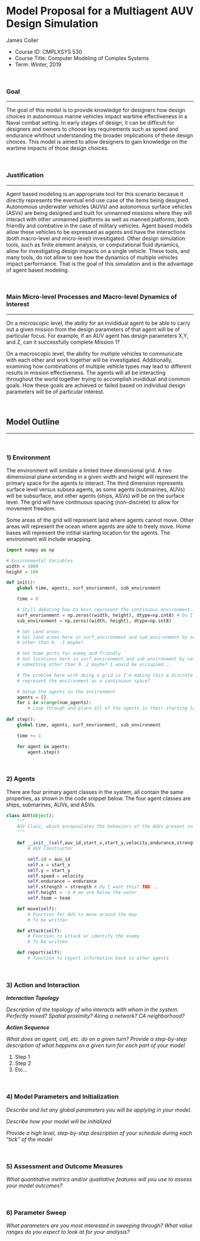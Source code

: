 # Model Proposal for a Multiagent AUV Design Simulation 

James Coller
* Course ID: CMPLXSYS 530
* Course Title: Computer Modeling of Complex Systems
* Term: Winter, 2019

&nbsp; 

### Goal 
*****
 
The goal of this model is to provide knowledge for designers how design choices in autonomous marine vehicles impact wartime effectiveness in a Naval combat setting. In early stages of design, it can be difficult for designers and owners to choose key requirements such as speed and endurance whithout understanding the broader implications of these design choices. This model is aimed to allow designers to gain knowledge on the wartime impacts of those design choices. 

&nbsp;  
### Justification
****

Agent based modeling is an appropriate tool for this scenario becasue it directly represents the eventual end use case of the items being designed. Autonomous underwater vehicles (AUVs) and autonomous surface vehicles (ASVs) are being designed and built for unmanned missions where they will interact with other unmanned platforms as well as manned platforms, both friendly and combative in the case of military vehicles. Agent based models allow these vehicles to be expressed as agents and have the interactions (both macro-level and micro-level) invesitigated. Other design simulation tools, such as finite element analysis, or computational fluid dynamics, allow for investigating design impacts on a single vehicle. These tools, and many tools, do not allow to see how the dynamics of multiple vehicles impact performance. That is the goal of this simulation and is the advantage of agent based modeling. 

&nbsp; 
### Main Micro-level Processes and Macro-level Dynamics of Interest
****

On a microscopic level, the abilty for an invididual agent to be able to carry out a given mission from the design parameters of that agent will be of particular focus. For example, if an AUV agent has design parameters X,Y, and Z, can it successfully complete Mission 1? 

On a macroscopic level, the ability for multiple vehicles to communicate with each other and work together will be investigated. Additionally, examining how combinations of multiple vehicle types may lead to different results in mission effectiveness. The agents will all be interacting throughout the world together trying to accomplish invididual and common goals. How these goals are achieved or failed based on individual design parameters will be of particular interest. 

&nbsp; 


## Model Outline
****
&nbsp; 
### 1) Environment

The environment will similate a limted three dimensional grid. A two dimensional plane extending in a given width and height will represent the primary space for the agents to interact. The third dimension represents surface level versus subsea agents, as some agents (submarines, AUVs) will be subsurface, and other agents (ships, ASVs) will be on the surface level. The grid will have continuous spacing (non-discrete) to allow for movement freedom. 

Some areas of the grid will represent land where agents cannot move. Other areas will represent the ocean where agents are able to freely move. Home bases will represent the intitial starting location for the agents. The environment will include wrapping. 

```python
import numpy as np

# Environmental Variables 
width = 1000
height = 100 

def init():
	global time, agents, surf_envrionment, sub_environment

	time = 0 

	# Still debating how to best represent the continuous environment... 
	surf_envrionment = np.zeros((width, height), dtype=np.int8) # Do I want this to be a grid? 
	sub_environment = np.zeros((width, height), dtype=np.int8)

	# Set Land areas 
	# Set land areas here in surf_environment and sub_environment by setting their number to be something
	# other than 0. -1 maybe? 

	# Set home ports for enemy and friendly 
	# Set locations here in surf_environment and sub_environment by setting their number to be 
	# something other than 0. 2 maybe? 1 would be occiupied... 

	# The problem here with doing a grid is I'm making this a discrete environment... how do I 
	# represent the environment as a continuous space? 

	# Setup the agents in the environment 
	agents = []
	for i in xrange(num_agents):
		# Loop through and place all of the agents in their starting locations 
		
def step():
	global time, agents, surf_envrionment, sub_environment

	time += 1

	for agent in agents:
		agent.step()
```

&nbsp; 

### 2) Agents

There are four primary agent classes in the system, all contain the same properties, as shown in the code snippet below. The four agent classes are ships, submarines, AUVs, and ASVs. 


```python
class AUV(object):
	"""
	AUV Class, which encapsulates the behaviors of the AUVs present in the model. 
	"""

	def __init__(self,auv_id,start_x,start_y,velocity,endurance,strength,team):
		# AUV Constructor 

		self.id = auv_id
		self.x = start_x
		self.y = start_y 
		self.speed = velocity
		self.endurance = endurance
		self.strength = strength # Do I want this? TBD... 
		self.height = -1 # we are below the water 
		self.team = team

	def move(self):
		# Function for AUV to move around the map 
		# To be written 

	def attack(self): 
		# Function to attack or identify the enemy 
		# To be written 

	def report(self):
		# function to report information back to other agents 
```

&nbsp; 

### 3) Action and Interaction 
 
**_Interaction Topology_**

_Description of the topology of who interacts with whom in the system. Perfectly mixed? Spatial proximity? Along a network? CA neighborhood?_
 
**_Action Sequence_**

_What does an agent, cell, etc. do on a given turn? Provide a step-by-step description of what happens on a given turn for each part of your model_

1. Step 1
2. Step 2
3. Etc...

&nbsp; 
### 4) Model Parameters and Initialization

_Describe and list any global parameters you will be applying in your model._

_Describe how your model will be initialized_

_Provide a high level, step-by-step description of your schedule during each "tick" of the model_

&nbsp; 

### 5) Assessment and Outcome Measures

_What quantitative metrics and/or qualitative features will you use to assess your model outcomes?_

&nbsp; 

### 6) Parameter Sweep

_What parameters are you most interested in sweeping through? What value ranges do you expect to look at for your analysis?_
